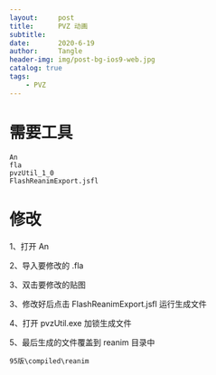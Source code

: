 ```yaml
---
layout:     post
title:      PVZ 动画
subtitle:   
date:       2020-6-19
author:     Tangle
header-img: img/post-bg-ios9-web.jpg
catalog: true
tags:
    - PVZ
---
```


# 需要工具

```text
An
fla
pvzUtil_1_0
FlashReanimExport.jsfl
```

# 修改

1、打开 An

2、导入要修改的 .fla

3、双击要修改的贴图

3、修改好后点击 FlashReanimExport.jsfl 运行生成文件

4、打开 pvzUtil.exe 加锁生成文件

5、最后生成的文件覆盖到 reanim 目录中

```text
95版\compiled\reanim
```
